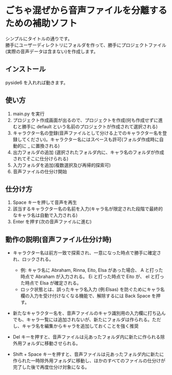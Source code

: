 # ごちゃ混ぜから音声ファイルを分離するための補助ソフト

シンプルにタイトルの通りです。  
勝手にユーザーディレクトリにフォルダを作って、勝手にプロジェクトファイル(実際の音声データは含まない)を作成します。

## インストール

pyside6 を入れれば動きます。

## 使い方

1. main.py を実行
2. プロジェクト作成画面が出るので、プロジェクトを作成(何も作成せずに進むと勝手に default という名前のプロジェクトが作成されて選択される)
3. キャラクター名の登録(音声ファイルとして分ける上でのキャラクター名を登録してください)。キャラクター名にはスペースも許可(フォルダ作成時に自動的に _ に置換される)
4. 出力フォルダの追加 (選択されたフォルダ内に、キャラ名のフォルダが作成されてそこに仕分けられる)
5. 入力フォルダを追加(複数選択及び再帰的探索可)
6. 音声ファイルの仕分け開始

## 仕分け方

1. Space キーを押して音声を再生
2. 該当するキャラクター名の名前を入力(キャラ名が限定された段階で最終的なキャラ名は自動で入力される)
3. Enter を押す(次の音声ファイルに進む)

## 動作の説明(音声ファイル仕分け時)

- キャラクター名は前方一致で探索され、一意になった時点で勝手に確定され、ロックされる。
  - 例: キャラ名に Abraham, Rinna, Eito, Elsa があった場合、 A と打った時点で Abraham が入力される。 Ei と打った時点で Eito が、 el と打った時点で Elsa が確定される。
  - ロック状態とは、誤ったキャラ名入力 (例:Elsas) を防ぐためにキャラ名欄の入力を受け付けなくなる機能で、解除するには Back Space を押す。

- 新たなキャラクター名を、音声ファイルのキャラ識別用の入力欄に打ち込んでも、キャラ一覧には追加されないが、新たにフォルダは作られる。ただし、キャラ名を編集からキャラを追加しておくことを強く推奨

- Del キーを押すと、音声ファイルは元あったフォルダ内に新たに作られる除外用フォルダに移動させられる。  

- Shift + Space キーを押すと、音声ファイルは元あったフォルダ内に新たに作られた一時除外用フォルダに移動し、ほかのすべてのファイルの仕分けが完了した後で再度仕分け対象になる。  
